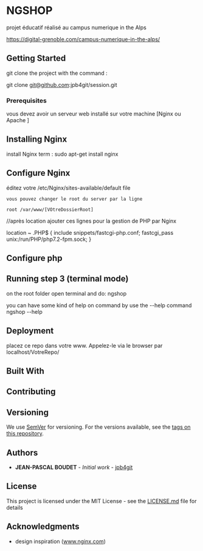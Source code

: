 # NGSHOP 


projet éducatif  réalisé au campus numerique in the Alps

https://digital-grenoble.com/campus-numerique-in-the-alps/


## Getting Started


git clone the project with the command :


git clone git@github.com:jpb4git/session.git




### Prerequisites

vous devez avoir un serveur web installé sur votre machine 
[Nginx ou Apache ] 

## Installing Nginx


install Nginx
term : sudo apt-get install nginx

## Configure  Nginx

éditez votre  /etc/Nginx/sites-available/default   file 
```
vous pouvez changer le root du server par la ligne 

root /var/www/[VOtreDossierRoot]
```
//après location ajouter ces lignes pour la gestion  de PHP par Nginx

location ~ \.PHP$ {
   include snippets/fastcgi-php.conf;
  fastcgi_pass unix:/run/PHP/php7.2-fpm.sock;
}

## Configure  php



## Running step 3 (terminal mode)


on the root  folder open terminal and do: 
 ngshop 


you can have some kind of help on command  by use  the --help command 
ngshop --help





## Deployment
placez ce repo dans votre www.
 Appelez-le via le browser par localhost/VotreRepo/



## Built With




## Contributing




## Versioning


We use [SemVer](http://semver.org/) for versioning. For the versions available, see the [tags on this repository](https://github.com/your/project/tags). 


## Authors


* **JEAN-PASCAL BOUDET** - *Initial work* - [jpb4git](https://github.com/jpb4git/)




## License


This project is licensed under the MIT License - see the [LICENSE.md](LICENSE.md) file for details


## Acknowledgments


* design inspiration (www.nginx.com)
